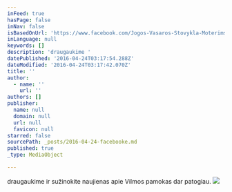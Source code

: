 ```yaml
---
inFeed: true
hasPage: false
inNav: false
isBasedOnUrl: 'https://www.facebook.com/Jogos-Vasaros-Stovykla-Moterims-1420853288240236/'
inLanguage: null
keywords: []
description: 'draugaukime '
datePublished: '2016-04-24T03:17:54.288Z'
dateModified: '2016-04-24T03:17:42.070Z'
title: ''
author:
  - name: ''
    url: ''
authors: []
publisher:
  name: null
  domain: null
  url: null
  favicon: null
starred: false
sourcePath: _posts/2016-04-24-facebooke.md
published: true
_type: MediaObject

---
```

draugaukime ir sužinokite naujienas apie Vilmos pamokas dar patogiau.
![](https://the-grid-user-content.s3-us-west-2.amazonaws.com/d54a8cfe-dc72-4735-bbfe-b32373199447.jpg)